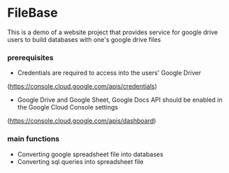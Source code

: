 # FileBase
This is a demo of a website project that provides service for google drive users to build databases with one's google drive files

### prerequisites
- Credentials are required to access into the users' Google Driver

(https://console.cloud.google.com/apis/credentials)
- Google Drive and Google Sheet, Google Docs API should be enabled in the Google Cloud Console settings

(https://console.cloud.google.com/apis/dashboard)

### main functions
- Converting google spreadsheet file into databases
- Converting sql queries into spreadsheet file
